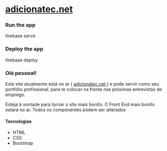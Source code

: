 # <a href="http://adicionatec.net/"> adicionatec.net </a>

### Run the app
</pre>
firebase serve
</pre>

### Deploy the app
</pre>
firebase deploy
</pre>

### Olá pessoal!

<p>
Este site atualmente está no ar ( <a href="http://adicionatec.net/"> adicionatec.net </a> ) e pode servir como seu portfólio profissional. para te colocar na frente nas próximas entrevistas de emprego. <br/>
</p>
<p>
Esteja à vontade para tornar o site mais bonito.
O Front End mais bonito estará no ar. 
Todos os componentes podem ser alterados 
</p>

#### Tecnologias
<ul>
    <li>HTML</li>
    <li>CSS</li>
    <li>Bootstrap</li>
<ul>
